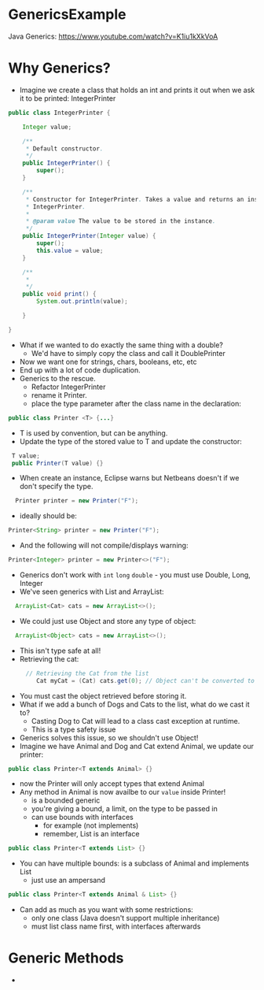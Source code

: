 # GenericsExample
 Java Generics: https://www.youtube.com/watch?v=K1iu1kXkVoA

# Why Generics?
- Imagine we create a class that holds an int and prints it out when we ask it
to be printed: IntegerPrinter


```java
public class IntegerPrinter {

    Integer value;

    /**
     * Default constructor.
     */
    public IntegerPrinter() {
        super();
    }

    /**
     * Constructor for IntegerPrinter. Takes a value and returns an instance of
     * IntegerPrinter.
     *
     * @param value The value to be stored in the instance.
     */
    public IntegerPrinter(Integer value) {
        super();
        this.value = value;
    }

    /**
     *
     */
    public void print() {
        System.out.println(value);

    }

}
```

- What if we wanted to do exactly the same thing with a double?
    - We'd have to simply copy the class and call it DoublePrinter
- Now we want one for strings, chars, booleans, etc, etc
- End up with a lot of code duplication.
- Generics to the rescue.
    - Refactor IntegerPrinter
    - rename it Printer.
    - place the type parameter after the class name in the declaration:

```java
public class Printer <T> {...}
```
- T is used by convention, but can be anything.
- Update the type of the stored value to T and update the constructor:

```java
 T value;
 public Printer(T value) {}
```

- When create an instance, Eclipse warns but Netbeans doesn't if we don't specify the type.

```java
  Printer printer = new Printer("F");
```
- ideally should be:

```java
Printer<String> printer = new Printer("F");
```
- And the following will not compile/displays warning:

```java
Printer<Integer> printer = new Printer<>("F");
```

- Generics don't work with `int` `long` `double` - you must use Double, Long, Integer
- We've seen generics with List and ArrayList:

```java
  ArrayList<Cat> cats = new ArrayList<>();
```
- We could just use Object and store any type of object:

```java
  ArrayList<Object> cats = new ArrayList<>();
```
- This isn't type safe at all!
- Retrieving the cat:

```java
     // Retrieving the Cat from the list
        Cat myCat = (Cat) cats.get(0); // Object can't be converted to Cat
```
- You must cast the object retrieved before storing it.
- What if we add a bunch of Dogs and Cats to the list, what do we cast it to?
    - Casting Dog to Cat will lead to a class cast exception at runtime.
    - This is a type safety issue
- Generics solves this issue, so we shouldn't use Object!
- Imagine we have Animal and Dog and Cat extend Animal, we update our printer:

```java
public class Printer<T extends Animal> {}
```
- now the Printer will only accept types that extend Animal
- Any method in Animal is now availbe to our `value` inside Printer!
    - <T extends Animal> is a bounded generic
    - you're giving a bound, a limit, on the type to be passed in
    - can use bounds with interfaces
        - <T extends List> for example (not implements)
        - remember, List is an interface

```java
public class Printer<T extends List> {}
```
- You can have multiple bounds: is a subclass of Animal and implements List
    - just use an ampersand

```java
public class Printer<T extends Animal & List> {}
```
- Can add as much as you want with some restrictions:
    - only one class (Java doesn't support multiple inheritance)
    - must list class name first, with interfaces afterwards

# Generic Methods
- 